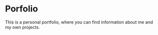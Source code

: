 # Porfolio
This is a personal portfolio, where you can find information about me and my own projects.
